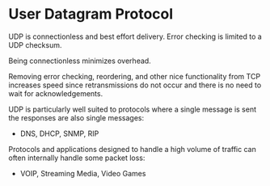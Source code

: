 # User Datagram Protocol

UDP is connectionless and best effort delivery. Error checking is limited to a UDP checksum.

Being connectionless minimizes overhead.

Removing error checking, reordering, and other nice functionality from TCP increases speed since retransmissions do not occur and there is no need to wait for acknowledgements.

UDP is particularly well suited to protocols where a single message is sent the responses are also single messages:

* DNS, DHCP, SNMP, RIP

Protocols and applications designed to handle a high volume of traffic can often internally handle some packet loss:

* VOIP, Streaming Media, Video Games



